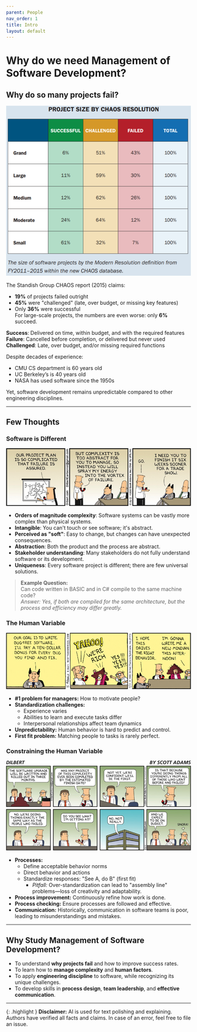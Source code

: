 ```yaml
---
parent: People
nav_order: 1
title: Intro
layout: default
---
```


# Why do we need Management of Software Development?

## Why do so many projects fail?

![CHAOS 2015](image.png)

The Standish Group CHAOS report (2015) claims:
- **19%** of projects failed outright
- **45%** were "challenged" (late, over budget, or missing key features)
- Only **36%** were successful  
For large-scale projects, the numbers are even worse: only **6%** succeed.

**Success**: Delivered on time, within budget, and with the required features  
**Failure**: Cancelled before completion, or delivered but never used  
**Challenged**: Late, over budget, and/or missing required functions

Despite decades of experience:
- CMU CS department is 60 years old
- UC Berkeley’s is 40 years old
- NASA has used software since the 1950s

Yet, software development remains unpredictable compared to other engineering disciplines.

---

## Few Thoughts

### Software is Different

![Dilbert complexity](image-1.png)

- **Orders of magnitude complexity**: Software systems can be vastly more complex than physical systems.
- **Intangible**: You can't touch or see software; it's abstract.
- **Perceived as "soft"**: Easy to change, but changes can have unexpected consequences.
- **Abstraction**: Both the product and the process are abstract.
- **Stakeholder understanding**: Many stakeholders do not fully understand software or its development.
- **Uniqueness**: Every software project is different; there are few universal solutions.

> **Example Question:**  
> Can code written in BASIC and in C# compile to the same machine code?  
> *Answer: Yes, if both are compiled for the same architecture, but the process and efficiency may differ greatly.*

### The Human Variable

![Dilbert motivation](image-2.png)

- **#1 problem for managers:** How to motivate people?
- **Standardization challenges:**  
    - Experience varies  
    - Abilities to learn and execute tasks differ  
    - Interpersonal relationships affect team dynamics
- **Unpredictability:** Human behavior is hard to predict and control.
- **First fit problem:** Matching people to tasks is rarely perfect.

### Constraining the Human Variable

![Dilber process](image-3.png)

- **Processes:**  
    - Define acceptable behavior norms  
    - Direct behavior and actions  
    - Standardize responses: "See A, do B" (first fit)
        - *Pitfall:* Over-standardization can lead to "assembly line" problems—loss of creativity and adaptability.
- **Process improvement:** Continuously refine how work is done.
- **Process checking:** Ensure processes are followed and effective.
- **Communication:** Historically, communication in software teams is poor, leading to misunderstandings and mistakes.

---

## Why Study Management of Software Development?

- To understand **why projects fail** and how to improve success rates.
- To learn how to **manage complexity** and **human factors**.
- To apply **engineering discipline** to software, while recognizing its unique challenges.
- To develop skills in **process design**, **team leadership**, and **effective communication**.

---

{: .highlight }
**Disclaimer:** AI is used for text polishing and explaining. Authors have verified all facts and claims. In case of an error, feel free to file an issue.